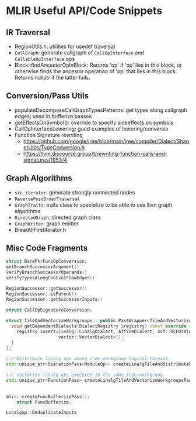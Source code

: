 # MLIR Useful API/Code Snippets

## IR Traversal

- RegionUtils.h: utilities for usedef traversal
- `CallGraph`: generate callgraph of `CallOpInterface` and `CallableOpInterface` ops
- Block::findAncestorOpInBlock:  Returns 'op' if 'op' lies in this block, or otherwise finds the ancestor operation of 'op' that lies in this block. Returns nullptr if the latter fails.

## Conversion/Pass Utils

- populateDecomposeCallGraphTypesPatterns: get types along callgraph edges; used in bufferize passes
- getEffectsOnSymbol(): override to specify sideeffects on symbols
- CallOpInterfaceLowering: good examples of lowering/conversio
- Function Signature rewriting
  - <https://github.com/google/iree/blob/main/iree/compiler/Dialect/Shape/Utils/TypeConversion.h>
  - <https://llvm.discourse.group/t/rewriting-function-calls-and-signatures/1953/4>

## Graph Algorithms

- `scc_iterator`: generate strongly connected nodes
- `ReversePostOrderTraversal`
- `GraphTraits`: traits class to specialize to be able to use llvm graph algorithms
- `DirectedGraph`: directed graph class
- `GraphWriter`: graph emitter
- BreadthFirstIterator.h

## Misc Code Fragments

```cpp
struct BarePtrFuncOpConversion;
getBranchSuccessorArgument()
verifyBranchSuccessorOperands()
verifyTypesAlongControlFlowEdges()

RegionSuccessor::getSuccessor()
RegionSuccessor::isParent()
RegionSuccessor::getSuccessorInputs()

struct CallOpSignatureConversion;
     
struct TileAndVectorizeWorkgroups : public PassWrapper<TileAndVectorizeWorkgroups, FunctionPass> {
  void getDependentDialects(DialectRegistry &registry) const override {
    registry.insert<linalg::LinalgDialect, AffineDialect, scf::SCFDialect,
                    vector::VectorDialect>();
  }
}; 
    
/// Distribute linalg ops among iree.workgroup logical threads.
std::unique_ptr<OperationPass<ModuleOp>> createLinalgTileAndDistributePass();

/// Vectorize linalg ops executed in the same iree.workgroup.
std::unique_ptr<FunctionPass> createLinalgTileAndVectorizeWorkgroupsPass();
    
    
mlir::createFuncBufferizePass();    
    struct FuncBufferize;

Linalgop::DeduplicateInputs
```
